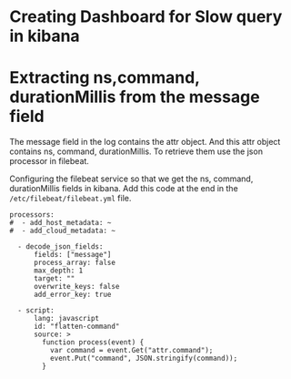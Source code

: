 # Creating Dashboard for Slow query in kibana
# Extracting ns,command, durationMillis from the message field
The message field in the log contains the attr object. And this attr object contains ns, command, durationMillis. To retrieve them use the json processor in filebeat.

Configuring the filebeat service so that we get the ns, command, durationMillis fields in kibana. Add this code at the end in the ```/etc/filebeat/filebeat.yml``` file.
```
processors:
#  - add_host_metadata: ~
#  - add_cloud_metadata: ~

  - decode_json_fields:
      fields: ["message"]
      process_array: false
      max_depth: 1
      target: ""
      overwrite_keys: false
      add_error_key: true

  - script:
      lang: javascript
      id: "flatten-command"
      source: >
        function process(event) {
          var command = event.Get("attr.command");
          event.Put("command", JSON.stringify(command));
        }
```



